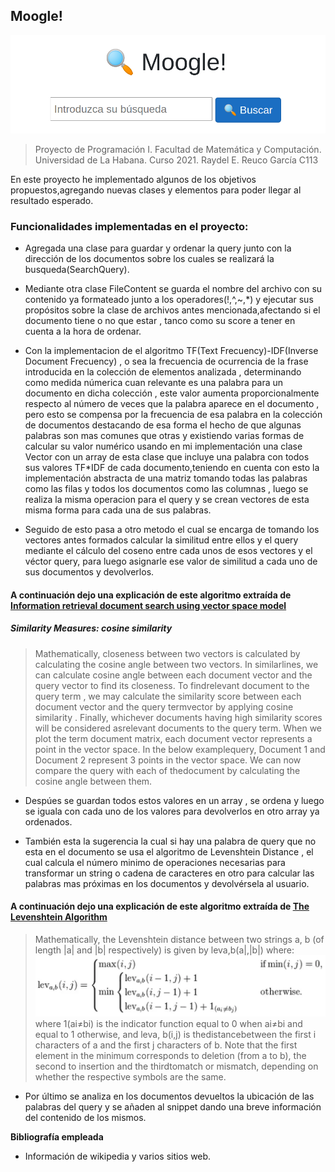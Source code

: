 ## Moogle!

![](moogle.png)

> Proyecto de Programación I. Facultad de Matemática y Computación. Universidad de La Habana. Curso 2021.
> Raydel E. Reuco García C113

En este proyecto he implementado algunos de los objetivos propuestos,agregando nuevas clases y elementos para poder llegar al resultado esperado. 

### Funcionalidades implementadas en el proyecto:

- Agregada una clase para guardar y ordenar la query junto con la dirección de los documentos sobre los cuales se realizará la busqueda(SearchQuery).

- Mediante otra clase FileContent se guarda el nombre del archivo con su contenido ya formateado junto a los operadores(!,^,~,*) y ejecutar sus propósitos sobre la clase de archivos antes mencionada,afectando si el documento tiene o no que estar , tanco como su score a tener en cuenta a la hora de ordenar.

- Con la implementacion de el algoritmo TF(Text Frecuency)-IDF(Inverse Document Frecuency) , o sea la frecuencia de ocurrencia de la frase introducida en la 
colección de elementos analizada , determinando como medida númerica cuan relevante es una palabra para un documento en dicha colección , este valor aumenta 
proporcionalmente respecto al número de veces que la palabra aparece en el documento , pero esto se compensa por la frecuencia de esa palabra en la colección de 
documentos destacando de esa forma el hecho de que algunas palabras son mas comunes que otras y existiendo varias formas de calcular su valor numérico usando en 
mi implementación una clase Vector con un array de esta clase que incluye una palabra con todos sus valores TF*IDF de cada documento,teniendo en cuenta con esto 
la implementación abstracta de una matriz tomando todas las palabras como las filas y todos los documentos como las columnas , luego se realiza la misma 
operacion para el query y se crean vectores de esta misma forma para cada una de sus palabras.

- Seguido de esto pasa a otro metodo el cual se encarga de tomando los vectores antes formados calcular la similitud entre ellos y el query mediante el cálculo del coseno entre cada unos de esos vectores y el véctor query, para luego asignarle ese valor de similitud a cada uno de sus documentos y devolverlos.

#### A continuación dejo una explicación de este algoritmo extraída de [Information retrieval document search using vector space model](https://www.datasciencecentral.com/information-retrieval-document-search-using-vector-space-model-in/)
##### Similarity Measures: cosine similarity

   > Mathematically, closeness between two vectors is calculated by calculating the cosine angle between two vectors. In similarlines, we can calculate cosine angle between each document vector and the query vector to find its closeness. To findrelevant document to the query term , we may calculate the similarity score between each document vector and the query termvector by applying cosine similarity . Finally, whichever documents having high similarity scores will be considered asrelevant documents to the query term.
    When we plot the term document matrix, each document vector represents a point in the vector space. In the below examplequery, Document 1 and Document 2 represent 3 points in the vector space. We can now compare the query with each of thedocument by calculating the cosine angle between them. 


- Despúes se guardan todos estos valores en un array , se ordena y luego se iguala con cada uno de los valores para devolverlos en otro array ya ordenados.

- También esta la sugerencia la cual si hay una palabra de query que no esta en el documento se usa el algoritmo de Levenshtein Distance , el cual calcula el 
número minimo de operaciones necesarias para transformar un string o cadena de caracteres en otro para calcular las palabras mas próximas en los documentos y 
devolvérsela al usuario.

#### A continuación dejo una explicación de este algoritmo extraída de [The Levenshtein Algorithm](https://www.cuelogic.com/blog/the-levenshtein-algorithm)

> Mathematically, the Levenshtein distance between two strings a, b (of length |a| and |b| respectively) is given by leva,b(a|,|b|) where:
![](Levenshtein.webp)
> where 1(ai≠bi) is the indicator function equal to 0 when ai≠bi and equal to 1 otherwise, and leva, b(i,j) is thedistancebetween the first i characters of a and the first j characters of b.
Note that the first element in the minimum corresponds to deletion (from a to b), the second to insertion and the thirdtomatch or mismatch, depending on whether the respective symbols are the same.

- Por último se analiza en los documentos devueltos la ubicación de las palabras del query y se añaden al snippet dando una breve información del contenido de los mismos.


**Bibliografía empleada**
- Información de wikipedia y varios sitios web.